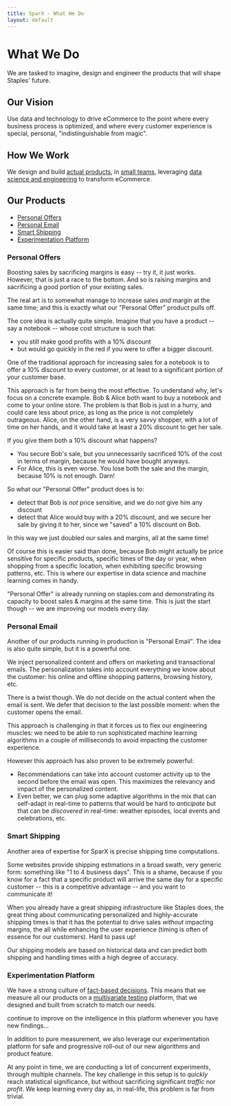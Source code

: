 ```yaml
---
title: SparX - What We Do
layout: default
---
```


# What We Do

We are tasked to imagine, design and engineer the products that will shape
Staples' future.

## Our Vision

Use data and technology to drive eCommerce to the point where every
business process is optimized, and where every customer experience is
special, personal, "indistinguishable from magic".

## How We Work

We design and build [actual products](/who-we-are#actual-products), in
[small teams](/who-we-are#small-teams), leveraging
[data science and engineering](/who-we-are#data-science--engineering-excellence)
to transform eCommerce.

## Our Products

- [Personal Offers](#personal-offers)
- [Personal Email](#personal-email)
- [Smart Shipping](#smart-shipping)
- [Experimentation Platform](#experimentation-platform)

### Personal Offers

Boosting sales by sacrificing margins is easy -- try it, it just
works. However, that is just a race to the bottom. And so is raising margins
and sacrificing a good portion of your existing sales.

The real art is to somewhat manage to increase sales _and_ margin at
the same time; and this is exactly what our "Personal Offer" product
pulls off.

The core idea is actually quite simple. Imagine that you have a
product -- say a notebook -- whose cost structure is such that:
- you still make good profits with a 10% discount
- but would go quickly in the red if you were to offer a bigger discount.

One of the traditional approach for increasing sales for a notebook is
to offer a 10% discount to every customer, or at least to a significant
portion of your customer base.

This approach is far from being the most effective. To understand why,
let's focus on a concrete example. Bob & Alice both want to buy a
notebook and come to your online store. The problem is that Bob is
just in a hurry, and could care less about price, as long as the price
is not completely outrageous. Alice, on the other hand, is a very
savvy shopper, with a lot of time on her hands, and it would take at
least a 20% discount to get her sale.

If you give them both a 10% discount what happens?
- You secure Bob's sale, but you unnecessarily sacrificed 10% of the
  cost in terms of margin, because he would have bought anyways.
- For Alice, this is even worse. You lose both the sale and the
  margin, because 10% is not enough. Darn!

So what our "Personal Offer" product does is to:
- detect that Bob is _not_ price sensitive, and we do _not_ give him
  any discount
- detect that Alice would buy with a 20% discount, and we secure her
  sale by giving it to her, since we "saved" a 10% discount on Bob.

In this way we just doubled our sales and margins, all at the same
time!

Of course this is easier said than done, because Bob might actually be
price sensitive for specific products, specific times of the day or
year, when shopping from a specific location, when exhibiting
specific browsing patterns, etc. This is where our expertise in data
science and machine learning comes in handy.

"Personal Offer" is already running on staples.com and
demonstrating its capacity to boost sales & margins at the same
time. This is just the start though -- we are improving our models every
day.

### Personal Email

Another of our products running in production is "Personal Email". The
idea is also quite simple, but it is a powerful one.

We inject personalized content and offers on marketing and
transactional emails. The personalization takes into account everything
we know about the customer: his online and offline shopping patterns,
browsing history, etc.

There is a twist though. We do not decide on the actual content when
the email is sent. We defer that decision to the last possible moment:
when the customer opens the email.

This approach is challenging in that it forces us to flex our
engineering muscles: we need to be able to run sophisticated machine
learning algorithms in a couple of milliseconds to avoid impacting the
customer experience.

However this approach has also proven to be extremely powerful:
- Recommendations can take into account customer activity up to the
  second before the email was open. This maximizes the relevancy and
  impact of the personalized content.
- Even better, we can plug some adaptive algorithms in the mix that
  can self-adapt in real-time to patterns that would be hard to
  _anticipate_ but that can be _discovered_ in real-time: weather
  episodes, local events and celebrations, etc.

### Smart Shipping

Another area of expertise for SparX is precise shipping time
computations.

Some websites provide shipping estimations in a broad swath, very generic form:
something like "1 to 4 business days". This is a shame, because if you
know for a fact that a specific product will arrive the same day for a
specific customer -- this is a competitive advantage -- and you want to
communicate it!

When you already have a great shipping infrastructure like Staples
does, the great thing about communicating personalized and
highly-accurate shipping times is that it has the potential to drive
sales _without_ impacting margins, the all while enhancing the user
experience (timing is often of essence for our customers). Hard to
pass up!

Our shipping models are based on historical data and can predict both
shipping and handling times with a high degree of accuracy.

### Experimentation Platform

We have a strong culture of
[fact-based decisions](/who-we-are#bias-for-action-results--fact-based-decisions). This
means that we measure all our products on a
[multivariate testing](https://en.wikipedia.org/wiki/Multivariate_testing_in_marketing)
platform, that we designed and built from scratch to match our needs.

continue to improve on the intelligence in this platform whenever you have new findings...

In addition to pure measurement, we also leverage our experimentation
platform for safe and progressive roll-out of our new algorithms and
product feature.

At any point in time, we are conducting a lot of concurrent
experiments, through multiple channels. The key challenge in
this setup is to _quickly_ reach statistical significance, but without
sacrificing significant _traffic_ nor _profit_. We keep learning every
day as, in real-life, this problem is far from trivial.
